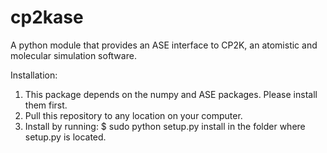 cp2kase
==================

A python module that provides an ASE interface to CP2K, an atomistic and molecular simulation software.

Installation:
  1. This package depends on the numpy and ASE packages. Please install them first.
  2. Pull this repository to any location on your computer.
  3. Install by running:
         $ sudo python setup.py install
     in the folder where setup.py is located.
